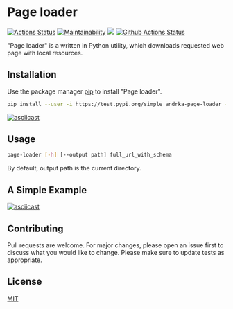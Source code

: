 # Page loader

[![Actions Status](https://github.com/Andrka/python-project-lvl3/workflows/hexlet-check/badge.svg)](https://github.com/Andrka/python-project-lvl3/actions)
[![Maintainability](https://api.codeclimate.com/v1/badges/0f10d4df5001658af2bd/maintainability)](https://codeclimate.com/github/Andrka/python-project-lvl3/maintainability) <a href="https://codeclimate.com/github/Andrka/python-project-lvl3/test_coverage"><img src="https://api.codeclimate.com/v1/badges/0f10d4df5001658af2bd/test_coverage" /></a> [![Github Actions Status](https://github.com/Andrka/python-project-lvl3/workflows/Python%20CI/badge.svg)](https://github.com/Andrka/python-project-lvl3/actions)

"Page loader" is a written in Python utility, which downloads requested web page with local resources.
## Installation
Use the package manager [pip](https://pip.pypa.io/en/stable/) to install "Page loader".
```bash
pip install --user -i https://test.pypi.org/simple andrka-page-loader --extra-index-url https://pypi.org/simple
```
[![asciicast](https://asciinema.org/a/Vh7BxxMSmT5bjEx6Kv7cE8kYT.svg)](https://asciinema.org/a/Vh7BxxMSmT5bjEx6Kv7cE8kYT)
## Usage
```bash
page-loader [-h] [--output path] full_url_with_schema
```
By default, output path is the current directory.
## A Simple Example
[![asciicast](https://asciinema.org/a/ziRHTTljmPZzF0O10QpJ1niWh.svg)](https://asciinema.org/a/ziRHTTljmPZzF0O10QpJ1niWh)
## Contributing
Pull requests are welcome. For major changes, please open an issue first to discuss what you would like to change.
Please make sure to update tests as appropriate.
## License
[MIT](https://choosealicense.com/licenses/mit/)